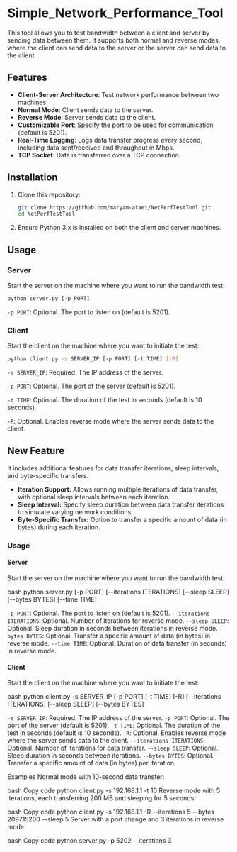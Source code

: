# Simple_Network_Performance_Tool

This tool allows you to test bandwidth between a client and server by sending data between them. It supports both normal and reverse modes, where the client can send data to the server or the server can send data to the client.

## Features

- **Client-Server Architecture**: Test network performance between two machines.
- **Normal Mode**: Client sends data to the server.
- **Reverse Mode**: Server sends data to the client.
- **Customizable Port**: Specify the port to be used for communication (default is 5201).
- **Real-Time Logging**: Logs data transfer progress every second, including data sent/received and throughput in Mbps.
- **TCP Socket**: Data is transferred over a TCP connection.

## Installation

1. Clone this repository:
   ```bash
   git clone https://github.com/maryam-ataei/NetPerfTestTool.git
   cd NetPerfTestTool
   
2. Ensure Python 3.x is installed on both the client and server machines.

## Usage

### Server
Start the server on the machine where you want to run the bandwidth test:
   ```bash
python server.py [-p PORT]
```
`-p PORT`: Optional. The port to listen on (default is 5201).

### Client
Start the client on the machine where you want to initiate the test:
   ```bash
python client.py -s SERVER_IP [-p PORT] [-t TIME] [-R]
```

`-s SERVER_IP`: Required. The IP address of the server.

`-p PORT`: Optional. The port of the server (default is 5201).

`-t TIME`: Optional. The duration of the test in seconds (default is 10 seconds).

`-R`: Optional. Enables reverse mode where the server sends data to the client.


## New Feature
It includes additional features for data transfer iterations, sleep intervals, and byte-specific transfers.

- **Iteration Support:** Allows running multiple iterations of data transfer, with optional sleep intervals between each iteration.
- **Sleep Interval:** Specify sleep duration between data transfer iterations to simulate varying network conditions.
- **Byte-Specific Transfer:** Option to transfer a specific amount of data (in bytes) during each iteration.

### Usage
#### Server
Start the server on the machine where you want to run the bandwidth test:

bash
python server.py [-p PORT] [--iterations ITERATIONS] [--sleep SLEEP] [--bytes BYTES] [--time TIME]

`-p PORT`: Optional. The port to listen on (default is 5201).
`--iterations ITERATIONS`: Optional. Number of iterations for reverse mode.
`--sleep SLEEP`: Optional. Sleep duration in seconds between iterations in reverse mode.
`--bytes BYTES`: Optional. Transfer a specific amount of data (in bytes) in reverse mode.
`--time TIME`: Optional. Duration of data transfer (in seconds) in reverse mode.

#### Client
Start the client on the machine where you want to initiate the test:

bash
python client.py -s SERVER_IP [-p PORT] [-t TIME] [-R] [--iterations ITERATIONS] [--sleep SLEEP] [--bytes BYTES]

`-s SERVER_IP`: Required. The IP address of the server.
`-p PORT`: Optional. The port of the server (default is 5201).
`-t TIME`: Optional. The duration of the test in seconds (default is 10 seconds).
`-R`: Optional. Enables reverse mode where the server sends data to the client.
`--iterations ITERATIONS`: Optional. Number of iterations for data transfer.
`--sleep SLEEP`: Optional. Sleep duration in seconds between iterations.
`--bytes BYTES`: Optional. Transfer a specific amount of data (in bytes) per iteration.

Examples
Normal mode with 10-second data transfer:

bash
Copy code
python client.py -s 192.168.1.1 -t 10
Reverse mode with 5 iterations, each transferring 200 MB and sleeping for 5 seconds:

bash
Copy code
python client.py -s 192.168.1.1 -R --iterations 5 --bytes 209715200 --sleep 5
Server with a port change and 3 iterations in reverse mode:

bash
Copy code
python server.py -p 5202 --iterations 3

